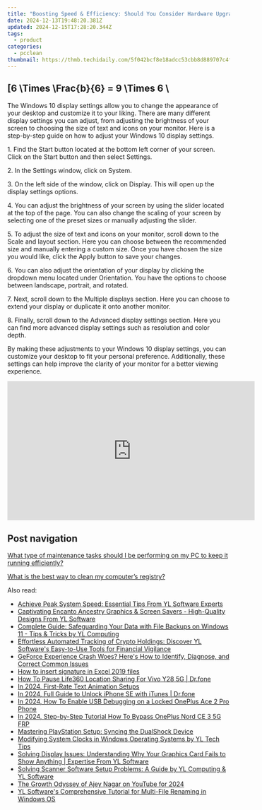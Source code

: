 ```yaml
---
title: "Boosting Speed & Efficiency: Should You Consider Hardware Upgrades, According to YL Tech Insights"
date: 2024-12-13T19:48:20.381Z
updated: 2024-12-15T17:28:20.344Z
tags:
  - product
categories:
  - pcclean
thumbnail: https://thmb.techidaily.com/5f042bcf8e18adcc53cbb8d889707c4f827028b312f2b21172b0735c2d2d47e0.jpeg
---
```


## \[6 \Times \Frac{b}{6} = 9 \Times 6 \

The Windows 10 display settings allow you to change the appearance of your desktop and customize it to your liking. There are many different display settings you can adjust, from adjusting the brightness of your screen to choosing the size of text and icons on your monitor. Here is a step-by-step guide on how to adjust your Windows 10 display settings. 

1\. Find the Start button located at the bottom left corner of your screen. Click on the Start button and then select Settings.

2\. In the Settings window, click on System.

3\. On the left side of the window, click on Display. This will open up the display settings options. 

4\. You can adjust the brightness of your screen by using the slider located at the top of the page. You can also change the scaling of your screen by selecting one of the preset sizes or manually adjusting the slider.

5\. To adjust the size of text and icons on your monitor, scroll down to the Scale and layout section. Here you can choose between the recommended size and manually entering a custom size. Once you have chosen the size you would like, click the Apply button to save your changes.

6\. You can also adjust the orientation of your display by clicking the dropdown menu located under Orientation. You have the options to choose between landscape, portrait, and rotated.

7\. Next, scroll down to the Multiple displays section. Here you can choose to extend your display or duplicate it onto another monitor.

8\. Finally, scroll down to the Advanced display settings section. Here you can find more advanced display settings such as resolution and color depth. 

By making these adjustments to your Windows 10 display settings, you can customize your desktop to fit your personal preference. Additionally, these settings can help improve the clarity of your monitor for a better viewing experience.

<!-- affiliate ads begin -->
<iframe width="560" height="315" src="https://www.youtube.com/embed/X4q6gyaEojM?si=ImdFm6Zsr0azykqV" title="YouTube video player" frameborder="0" allow="accelerometer; autoplay; clipboard-write; encrypted-media; gyroscope; picture-in-picture; web-share" referrerpolicy="strict-origin-when-cross-origin" allowfullscreen></iframe>
<!-- affiliate ads end -->

## Post navigation

[What type of maintenance tasks should I be performing on my PC to keep it running efficiently?](https://tools.techidaily.com/pcclean/products/)

[What is the best way to clean my computer’s registry?](https://tools.techidaily.com/pcclean/products/)

<ins class="adsbygoogle"
     style="display:block"
     data-ad-format="autorelaxed"
     data-ad-client="ca-pub-7571918770474297"
     data-ad-slot="1223367746"></ins>

<ins class="adsbygoogle"
     style="display:block"
     data-ad-client="ca-pub-7571918770474297"
     data-ad-slot="8358498916"
     data-ad-format="auto"
     data-full-width-responsive="true"></ins>

<span class="atpl-alsoreadstyle">Also read:</span>
<div><ul>
<li><a href="https://discover-best.techidaily.com/achieve-peak-system-speed-essential-tips-from-yl-software-experts/"><u>Achieve Peak System Speed: Essential Tips From YL Software Experts</u></a></li>
<li><a href="https://discover-best.techidaily.com/captivating-encanto-ancestry-graphics-and-screen-savers-high-quality-designs-from-yl-software/"><u>Captivating Encanto Ancestry Graphics & Screen Savers - High-Quality Designs From YL Software</u></a></li>
<li><a href="https://discover-best.techidaily.com/complete-guide-safeguarding-your-data-with-file-backups-on-windows-11-tips-and-tricks-by-yl-computing/"><u>Complete Guide: Safeguarding Your Data with File Backups on Windows 11 - Tips & Tricks by YL Computing</u></a></li>
<li><a href="https://discover-best.techidaily.com/effortless-automated-tracking-of-crypto-holdings-discover-yl-softwares-easy-to-use-tools-for-financial-vigilance/"><u>Effortless Automated Tracking of Crypto Holdings: Discover YL Software's Easy-to-Use Tools for Financial Vigilance</u></a></li>
<li><a href="https://win-answers.techidaily.com/geforce-experience-crash-woes-heres-how-to-identify-diagnose-and-correct-common-issues/"><u>GeForce Experience Crash Woes? Here's How to Identify, Diagnose, and Correct Common Issues</u></a></li>
<li><a href="https://blog-min.techidaily.com/how-to-insert-signature-in-excel-2019-files-by-ldigisigner-sign-a-excel-sign-a-excel/"><u>How to insert signature in Excel 2019 files</u></a></li>
<li><a href="https://review-topics.techidaily.com/how-to-pause-life360-location-sharing-for-vivo-y28-5g-drfone-by-drfone-virtual-android/"><u>How To Pause Life360 Location Sharing For Vivo Y28 5G | Dr.fone</u></a></li>
<li><a href="https://some-knowledge.techidaily.com/in-2024-first-rate-text-animation-setups/"><u>In 2024, First-Rate Text Animation Setups</u></a></li>
<li><a href="https://iphone-unlock.techidaily.com/in-2024-full-guide-to-unlock-iphone-se-with-itunes-drfone-by-drfone-ios/"><u>In 2024, Full Guide to Unlock iPhone SE with iTunes | Dr.fone</u></a></li>
<li><a href="https://easy-unlock-android.techidaily.com/in-2024-how-to-enable-usb-debugging-on-a-locked-oneplus-ace-2-pro-phone-by-drfone-android/"><u>In 2024, How To Enable USB Debugging on a Locked OnePlus Ace 2 Pro Phone</u></a></li>
<li><a href="https://android-frp.techidaily.com/in-2024-step-by-step-tutorial-how-to-bypass-oneplus-nord-ce-3-5g-frp-by-drfone-android/"><u>In 2024, Step-by-Step Tutorial How To Bypass OnePlus Nord CE 3 5G FRP</u></a></li>
<li><a href="https://tech-recovery.techidaily.com/mastering-playstation-setup-syncing-the-dualshock-device/"><u>Mastering PlayStation Setup: Syncing the DualShock Device</u></a></li>
<li><a href="https://discover-best.techidaily.com/modifying-system-clocks-in-windows-operating-systems-by-yl-tech-tips/"><u>Modifying System Clocks in Windows Operating Systems by YL Tech Tips</u></a></li>
<li><a href="https://discover-best.techidaily.com/solving-display-issues-understanding-why-your-graphics-card-fails-to-show-anything-expertise-from-yl-software/"><u>Solving Display Issues: Understanding Why Your Graphics Card Fails to Show Anything | Expertise From YL Software</u></a></li>
<li><a href="https://discover-best.techidaily.com/solving-scanner-software-setup-problems-a-guide-by-yl-computing-and-yl-software/"><u>Solving Scanner Software Setup Problems: A Guide by YL Computing & YL Software</u></a></li>
<li><a href="https://youtube-webster.techidaily.com/rowth-odyssey-of-ajey-nagar-on-youtube-for-2024/"><u>The Growth Odyssey of Ajey Nagar on YouTube for 2024</u></a></li>
<li><a href="https://discover-best.techidaily.com/yl-softwares-comprehensive-tutorial-for-multi-file-renaming-in-windows-os/"><u>YL Software's Comprehensive Tutorial for Multi-File Renaming in Windows OS</u></a></li>
</ul></div>

